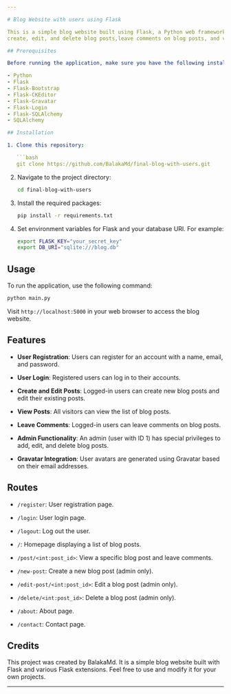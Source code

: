 ```yaml
---

# Blog Website with users using Flask

This is a simple blog website built using Flask, a Python web framework. The website allows users to register, login,
create, edit, and delete blog posts,leave comments on blog posts, and view blog posts.

## Prerequisites

Before running the application, make sure you have the following installed:

- Python
- Flask
- Flask-Bootstrap
- Flask-CKEditor
- Flask-Gravatar
- Flask-Login
- Flask-SQLAlchemy
- SQLAlchemy

## Installation

1. Clone this repository:

   ```bash
   git clone https://github.com/BalakaMd/final-blog-with-users.git
   ```

2. Navigate to the project directory:

   ```bash
   cd final-blog-with-users
   ```

3. Install the required packages:

   ```bash
   pip install -r requirements.txt
   ```

4. Set environment variables for Flask and your database URI. For example:

   ```bash
   export FLASK_KEY="your_secret_key"
   export DB_URI="sqlite:///blog.db"
   ```


## Usage

To run the application, use the following command:

```bash
python main.py
```

Visit `http://localhost:5000` in your web browser to access the blog website.

## Features

- **User Registration**: Users can register for an account with a name, email, and password.

- **User Login**: Registered users can log in to their accounts.

- **Create and Edit Posts**: Logged-in users can create new blog posts and edit their existing posts.

- **View Posts**: All visitors can view the list of blog posts.

- **Leave Comments**: Logged-in users can leave comments on blog posts.

- **Admin Functionality**: An admin (user with ID 1) has special privileges to add, edit, and delete blog posts.

- **Gravatar Integration**: User avatars are generated using Gravatar based on their email addresses.

## Routes

- `/register`: User registration page.

- `/login`: User login page.

- `/logout`: Log out the user.

- `/`: Homepage displaying a list of blog posts.

- `/post/<int:post_id>`: View a specific blog post and leave comments.

- `/new-post`: Create a new blog post (admin only).

- `/edit-post/<int:post_id>`: Edit a blog post (admin only).

- `/delete/<int:post_id>`: Delete a blog post (admin only).

- `/about`: About page.

- `/contact`: Contact page.

## Credits

This project was created by BalakaMd. It is a simple blog website built with Flask and various Flask extensions.
Feel free to use and modify it for your own projects.

---
```

